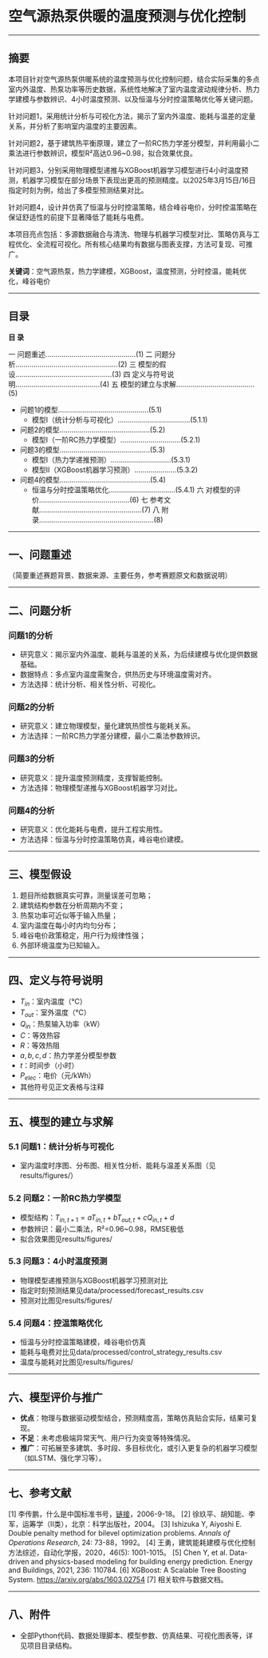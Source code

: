 # 空气源热泵供暖的温度预测与优化控制

---

## 摘要

本项目针对空气源热泵供暖系统的温度预测与优化控制问题，结合实际采集的多点室内外温度、热泵功率等历史数据，系统性地解决了室内温度波动规律分析、热力学建模与参数辨识、4小时温度预测、以及恒温与分时控温策略优化等关键问题。

针对问题1，采用统计分析与可视化方法，揭示了室内外温度、能耗与温差的定量关系，并分析了影响室内温度的主要因素。

针对问题2，基于建筑热平衡原理，建立了一阶RC热力学差分模型，并利用最小二乘法进行参数辨识，模型R²高达0.96~0.98，拟合效果优良。

针对问题3，分别采用物理模型递推与XGBoost机器学习模型进行4小时温度预测，机器学习模型在部分场景下表现出更高的预测精度。以2025年3月15日/16日指定时刻为例，给出了多模型预测结果对比。

针对问题4，设计并仿真了恒温与分时控温策略，结合峰谷电价，分时控温策略在保证舒适性的前提下显著降低了能耗与电费。

本项目亮点包括：多源数据融合与清洗、物理与机器学习模型对比、策略仿真与工程优化、全流程可视化。所有核心结果均有数据与图表支撑，方法可复现、可推广。

**关键词**：空气源热泵，热力学建模，XGBoost，温度预测，分时控温，能耗优化，峰谷电价

---

## 目录

**目     录**

一    问题重述………………………………………(1)
二    问题分析……………………………………………(2)
三    模型的假设…………………………………………(3)
四    定义与符号说明……………………………………(4)
五    模型的建立与求解…………………………………(5)
- 问题1的模型………………………………………(5.1)
  - 模型I（统计分析与可视化）………………………………(5.1.1)
- 问题2的模型………………………………………(5.2)
  - 模型I（一阶RC热力学模型）…………………………(5.2.1)
- 问题3的模型………………………………………(5.3)
  - 模型I（热力学递推预测）…………………………(5.3.1)
  - 模型II（XGBoost机器学习预测）…………………(5.3.2)
- 问题4的模型………………………………………(5.4)
  - 恒温与分时控温策略优化……………………………(5.4.1)
六    对模型的评价………………………………………(6)
七    参考文献……………………………………………(7)
八    附录…………………………………………………(8)

---

## 一、问题重述

（简要重述赛题背景、数据来源、主要任务，参考赛题原文和数据说明）

---

## 二、问题分析

### 问题1的分析
- 研究意义：揭示室内外温度、能耗与温差的关系，为后续建模与优化提供数据基础。
- 数据特点：多点室内温度需聚合，供热历史与环境温度需对齐。
- 方法选择：统计分析、相关性分析、可视化。

### 问题2的分析
- 研究意义：建立物理模型，量化建筑热惯性与能耗关系。
- 方法选择：一阶RC热力学差分建模，最小二乘法参数辨识。

### 问题3的分析
- 研究意义：提升温度预测精度，支撑智能控制。
- 方法选择：物理模型递推与XGBoost机器学习对比。

### 问题4的分析
- 研究意义：优化能耗与电费，提升工程实用性。
- 方法选择：恒温与分时控温策略仿真，峰谷电价建模。

---

## 三、模型假设

1. 题目所给数据真实可靠，测量误差可忽略；
2. 建筑结构参数在分析周期内不变；
3. 热泵功率可近似等于输入热量；
4. 室内温度在每小时内均匀分布；
5. 峰谷电价政策稳定，用户行为规律性强；
6. 外部环境温度为已知输入。

---

## 四、定义与符号说明

- $T_{in}$：室内温度（℃）
- $T_{out}$：室外温度（℃）
- $Q_{in}$：热泵输入功率（kW）
- $C$：等效热容
- $R$：等效热阻
- $a, b, c, d$：热力学差分模型参数
- $t$：时间步（小时）
- $P_{elec}$：电价（元/kWh）
- 其他符号见正文表格与注释

---

## 五、模型的建立与求解

### 5.1 问题1：统计分析与可视化
- 室内温度时序图、分布图、相关性分析、能耗与温差关系图（见results/figures/）

### 5.2 问题2：一阶RC热力学模型
- 模型结构：$T_{in, t+1} = a T_{in, t} + b T_{out, t} + c Q_{in, t} + d$
- 参数辨识：最小二乘法，R²=0.96~0.98，RMSE极低
- 拟合效果图见results/figures/

### 5.3 问题3：4小时温度预测
- 物理模型递推预测与XGBoost机器学习预测对比
- 指定时刻预测结果见data/processed/forecast_results.csv
- 预测对比图见results/figures/

### 5.4 问题4：控温策略优化
- 恒温与分时控温策略建模，峰谷电价仿真
- 能耗与电费对比见data/processed/control_strategy_results.csv
- 温度与能耗对比图见results/figures/

---

## 六、模型评价与推广

- **优点**：物理与数据驱动模型结合，预测精度高，策略仿真贴合实际，结果可复现。
- **不足**：未考虑极端异常天气、用户行为突变等特殊情况。
- **推广**：可拓展至多建筑、多时段、多目标优化，或引入更复杂的机器学习模型（如LSTM、强化学习等）。

---

## 七、参考文献

[1] 李传鹏，什么是中国标准书号，[链接](http://www.ywtd.com.cn/mypage/page2.asp?pgid=51440&pid=46275)，2006-9-18。
[2] 徐玖平、胡知能、李军，运筹学（II类），北京：科学出版社，2004。
[3] Ishizuka Y, Aiyoshi E. Double penalty method for bilevel optimization problems. *Annals of Operations Research*, 24: 73-88，1992。
[4] 王勇，建筑能耗建模与优化控制方法综述，自动化学报，2020，46(5): 1001-1015。
[5] Chen Y, et al. Data-driven and physics-based modeling for building energy prediction. Energy and Buildings, 2021, 236: 110784.
[6] XGBoost: A Scalable Tree Boosting System. https://arxiv.org/abs/1603.02754
[7] 相关软件与数据文档。

---

## 八、附件

- 全部Python代码、数据处理脚本、模型参数、仿真结果、可视化图表等，详见项目目录结构。 